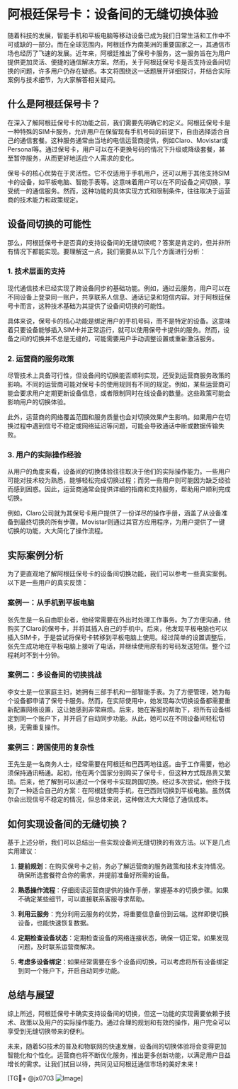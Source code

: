 # 阿根廷保号卡：设备间的无缝切换体验

随着科技的发展，智能手机和平板电脑等移动设备已成为我们日常生活和工作中不可或缺的一部分。而在全球范围内，阿根廷作为南美洲的重要国家之一，其通信市场也经历了飞速的发展。近年来，阿根廷推出了保号卡服务，这一服务旨在为用户提供更加灵活、便捷的通信解决方案。然而，关于阿根廷保号卡是否支持设备间切换的问题，许多用户仍存在疑惑。本文将围绕这一话题展开详细探讨，并结合实际案例与技术细节，为大家解答相关疑问。

## 什么是阿根廷保号卡？

在深入了解阿根廷保号卡的功能之前，我们需要先明确它的定义。阿根廷保号卡是一种特殊的SIM卡服务，允许用户在保留现有手机号码的前提下，自由选择适合自己的通信套餐。这种服务通常由当地的电信运营商提供，例如Claro、Movistar或Personal等。通过保号卡，用户可以在不更换号码的情况下升级或降级套餐，甚至暂停服务，从而更好地适应个人需求的变化。

保号卡的核心优势在于灵活性。它不仅适用于手机用户，还可以用于其他支持SIM卡的设备，如平板电脑、智能手表等。这意味着用户可以在不同设备之间切换，享受统一的通信服务。然而，这种功能的具体实现方式和限制条件，往往取决于运营商的技术能力和政策规定。

## 设备间切换的可能性

那么，阿根廷保号卡是否真的支持设备间的无缝切换呢？答案是肯定的，但并非所有情况下都能实现。要理解这一点，我们需要从以下几个方面进行分析：

### 1. 技术层面的支持

现代通信技术已经实现了跨设备同步的基础功能。例如，通过云服务，用户可以在不同设备上登录同一账户，共享联系人信息、通话记录和短信内容。对于阿根廷保号卡而言，这种技术基础为其提供了设备间切换的可能性。

具体来说，保号卡的核心功能是绑定用户的手机号码，而不是特定的设备。这意味着只要设备能够插入SIM卡并正常运行，就可以使用保号卡提供的服务。然而，设备之间的切换并不总是无缝的，可能需要用户手动调整设置或重新激活服务。

### 2. 运营商的服务政策

尽管技术上具备可行性，但设备间的切换能否顺利实现，还受到运营商服务政策的影响。不同的运营商可能对保号卡的使用规则有不同的规定。例如，某些运营商可能会要求用户定期更新设备信息，或者限制同时在线设备的数量。这些政策可能会影响用户的切换体验。

此外，运营商的网络覆盖范围和服务质量也会对切换效果产生影响。如果用户在切换过程中遇到信号不稳定或网络延迟等问题，可能会导致通话中断或数据传输失败。

### 3. 用户的实际操作经验

从用户的角度来看，设备间的切换体验往往取决于他们的实际操作能力。一些用户可能对技术较为熟悉，能够轻松完成切换过程；而另一些用户则可能因为缺乏经验而感到困惑。因此，运营商通常会提供详细的指南和支持服务，帮助用户顺利完成切换。

例如，Claro公司就为其保号卡用户提供了一份详尽的操作手册，涵盖了从设备准备到最终切换的所有步骤。Movistar则通过其官方应用程序，为用户提供了一键切换的功能，大大简化了操作流程。

## 实际案例分析

为了更直观地了解阿根廷保号卡的设备间切换功能，我们可以参考一些真实案例。以下是一些用户的真实反馈：

### 案例一：从手机到平板电脑

张先生是一名自由职业者，他经常需要在外出时处理工作事务。为了方便沟通，他购买了Claro的保号卡，并将其插入自己的手机中。后来，他发现平板电脑也可以插入SIM卡，于是尝试将保号卡转移到平板电脑上使用。经过简单的设置调整后，张先生成功地在平板电脑上接听了电话，并继续使用原有的号码发送短信。整个过程耗时不到十分钟。

### 案例二：多设备间的切换挑战

李女士是一位家庭主妇，她拥有三部手机和一部智能手表。为了方便管理，她为每个设备都申请了保号卡服务。然而，在实际使用中，她发现每次切换设备都需要重新配置网络设置，这让她感到非常麻烦。后来，她在客服的帮助下，将所有设备绑定到同一个账户下，并开启了自动同步功能。从此，她可以在不同设备间轻松切换，无需重复操作。

### 案例三：跨国使用的复杂性

王先生是一名商务人士，经常需要在阿根廷和巴西两地往返。由于工作需要，他必须保持通讯畅通。起初，他在两个国家分别购买了保号卡，但这种方式既昂贵又繁琐。后来，他了解到可以通过一个保号卡实现跨国切换。经过多次尝试，他终于找到了一种适合自己的方案：在阿根廷使用手机，在巴西则切换到平板电脑。虽然偶尔会出现信号不稳定的情况，但总体来说，这种做法大大降低了通信成本。

## 如何实现设备间的无缝切换？

基于上述分析，我们可以总结出一些实现设备间无缝切换的有效方法。以下是几点实用建议：

1. **提前规划**：在购买保号卡之前，务必了解运营商的服务政策和技术支持情况。确保所选套餐符合你的需求，并提前准备好所需的设备。

2. **熟悉操作流程**：仔细阅读运营商提供的操作手册，掌握基本的切换步骤。如果不确定某些细节，可以直接联系客服寻求帮助。

3. **利用云服务**：充分利用云服务的优势，将重要信息备份到云端。这样即使切换设备，也能快速恢复数据。

4. **定期检查设备状态**：定期检查设备的网络连接状态，确保一切正常。如果发现问题，及时联系运营商解决。

5. **考虑多设备绑定**：如果经常需要在多个设备间切换，可以考虑将所有设备绑定到同一个账户下，开启自动同步功能。

## 总结与展望

综上所述，阿根廷保号卡确实支持设备间的切换，但这一功能的实现需要依赖于技术、政策以及用户的实际操作能力。通过合理的规划和有效的操作，用户完全可以享受到无缝切换带来的便利。

未来，随着5G技术的普及和物联网的快速发展，设备间的切换体验将会变得更加智能化和个性化。运营商也将不断优化服务，推出更多创新功能，以满足用户日益增长的需求。让我们拭目以待，共同见证阿根廷通信市场的美好未来！

[TG💪+ @jx0703 ![Image](https://github.com/user-attachments/assets/dbca1d08-cadb-493c-b0ec-ad6f7a83f270)]
